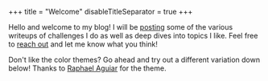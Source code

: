 +++
title = "Welcome"
disableTitleSeparator = true
+++

Hello and welcome to my blog! I will be [posting](/posts) some of the various writeups of challenges I do as well as deep dives into topics I like. Feel free to [reach out](/contact) and let me know what you think!

Don't like the color themes? Go ahead and try out a different variation down below! Thanks to [Raphael Aguiar](https://gitlab.com/rmaguiar/hugo-theme-color-your-world) for the theme.